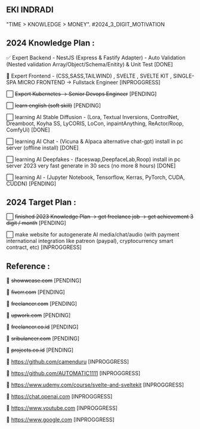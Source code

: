 ## EKI INDRADI

"TIME > KNOWLEDGE > MONEY". #2024_3_DIGIT_MOTIVATION

## 2024 Knowledge Plan :

:white_check_mark: Expert Backend - NestJS (Express & Fastify Adapter) - Auto Validation (Nested validation Array/Object/Schema/Enitity) & Unit Test [DONE]

:white_square_button: Expert Frontend - (CSS,SASS,TAILWIND) , SVELTE , SVELTE KIT , SINGLE-SPA MICRO FRONTEND -> Fullstack Engineer [INPROGGRESS]
 
:white_large_square: ~~Expert Kubernetes -> Senior Devops Engineer~~ [PENDING]

:white_large_square: ~~learn english (soft skill)~~ [PENDING]

:white_large_square: learning AI Stable Diffusion - (Lora, Textual Inversions, ControlNet, Dreamboot, Koyha SS, LyCORIS, LoCon, inpaintAnything, ReActor/Roop, ComfyUi) [DONE] 

:white_large_square: learning AI Chat - (Vicuna & Alpaca alternative chat-gpt) install in pc server (offline install) [DONE] 

:white_large_square: learning AI Deepfakes - (faceswap,DeepfaceLab,Roop) install in pc server 2023 very fast generate in 30 secs (no more 8 hours) [DONE] 

:white_large_square: learning AI - (Jupyter Notebook, Tensorflow, Kerras, PyTorch, CUDA, CUDDN) [PENDING]

## 2024 Target Plan :

:white_large_square: ~~finished 2023 Knowledge Plan -> get freelance job -> get achievement 3 digit / month~~ [PENDING]

:white_large_square: make website for autogenerate AI media/chat/audio (with payment international integration like patreon (paypal), cryptocurrency smart contract, etc) [INPROGGRESS]


## Reference : 

:link: ~~showwcase.com~~ [PENDING]

:link: ~~fiverr.com~~ [PENDING]

:link: ~~freelancer.com~~ [PENDING]

:link: ~~upwork.com~~ [PENDING]

:link: ~~freelancer.co.id~~ [PENDING]

:link: ~~sribulancer.com~~ [PENDING]

:link: ~~projects.co.id~~ [PENDING]

:link: https://github.com/camenduru [INPROGGRESS]

:link: https://github.com/AUTOMATIC1111 [INPROGGRESS]

:link: https://www.udemy.com/course/svelte-and-sveltekit [INPROGGRESS]

:link: https://chat.openai.com [INPROGGRESS]

:link: https://www.youtube.com [INPROGGRESS]

:link: https://www.google.com [INPROGGRESS]